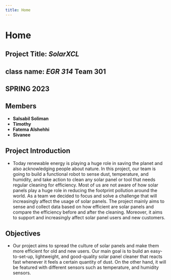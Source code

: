 ```yaml
---
title: Home
---
```


# Home

## Project Title: _SolarXCL_
## class name: _EGR 314_ **Team 301**
## SPRING 2023

## Members
* **Salsabil Soliman**
* **Timothy**
* **Fatema Alshehhi**
* **Sivanee**

## Project Introduction 
* Today renewable energy is playing a huge role in saving the planet and also acknowledging people about nature. In this project, our team is going to build a functional robot to sense dust, temperature, and humidity, and take action to clean any solar panel or tool that needs regular cleaning for efficiency. Most of us are not aware of how solar panels play a huge role in reducing the footprint pollution around the world. As a team we decided to focus and solve a challenge that will increasingly affect the usage of solar panels.
The project mainly aims to sense and collect data based on how efficient are solar panels and compare the efficiency before and after the cleaning. Moreover, it aims to support and increasingly affect solar panel users and new customers.

## Objectives
* Our project aims to spread the culture of solar panels and make them more efficient for old and new users. Our main goal is to build an easy-to-set-up, lightweight, and good-quality solar panel cleaner that reacts fast whenever it feels a certain quantity of dust. On the other hand, it will be featured with different sensors such as temperature, and humidity sensors.
